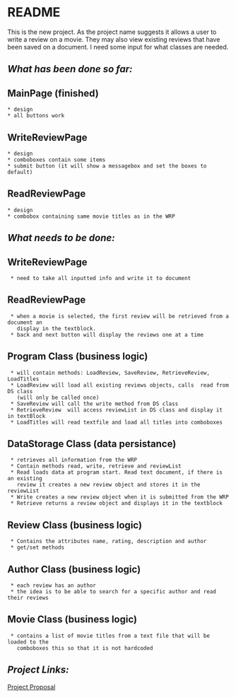 # README #

This is the new project. As the project name suggests it allows a user to write a review on a movie. They may also view existing reviews that have been saved on a document. I need some input for what classes are needed.

## ***What has been done so far:*** ##

## MainPage   (finished)
    * design 
    * all buttons work

## WriteReviewPage
    * design
    * comboboxes contain some items
    * submit button (it will show a messagebox and set the boxes to default)

## ReadReviewPage
    * design
    * combobox containing same movie titles as in the WRP

## ***What needs to be done:*** ##

## WriteReviewPage
     * need to take all inputted info and write it to document

## ReadReviewPage
     * when a movie is selected, the first review will be retrieved from a document an
       display in the textblock.
     * back and next button will display the reviews one at a time

## Program Class (business logic)
     * will contain methods: LoadReview, SaveReview, RetrieveReview, LoadTitles
     * LoadReview will load all existing reviews objects, calls  read from DS class 
       (will only be called once)
     * SaveReview will call the write method from DS class 
     * RetrieveReview  will access reviewList in DS class and display it in textBlock
     * LoadTitles will read textfile and load all titles into comboboxes

## DataStorage Class (data persistance) 
     * retrieves all information from the WRP
     * Contain methods read, write, retrieve and reviewList
     * Read loads data at program start. Read text document, if there is an existing
       review it creates a new review object and stores it in the reviewList
     * Write creates a new review object when it is submitted from the WRP
     * Retrieve returns a review object and displays it in the textblock
     
## Review Class (business logic)
     * Contains the attributes name, rating, description and author
     * get/set methods

## Author Class (business logic)
     * each review has an author
     * the idea is to be able to search for a specific author and read their reviews

## Movie Class (business logic)
     * contains a list of movie titles from a text file that will be loaded to the
       comboboxes this so that it is not hardcoded 

## ***Project Links:*** ##
[Project Proposal](https://docs.google.com/document/d/1a7Y5dT7Xj-zFmzVo3-7A2HPYRfFKxr6-vuBViNEMx2I/edit?usp=sharing)